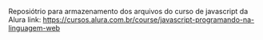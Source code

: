 Reposiótrio para armazenamento dos arquivos do curso de javascript da Alura
link: https://cursos.alura.com.br/course/javascript-programando-na-linguagem-web